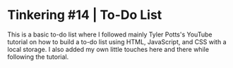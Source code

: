 # Tinkering #14 | To-Do List

This is a basic to-do list where I followed mainly Tyler Potts's YouTube tutorial on how to build a to-do list using HTML, JavaScript, and CSS with a local storage.
I also added my own little touches here and there while following the tutorial.
